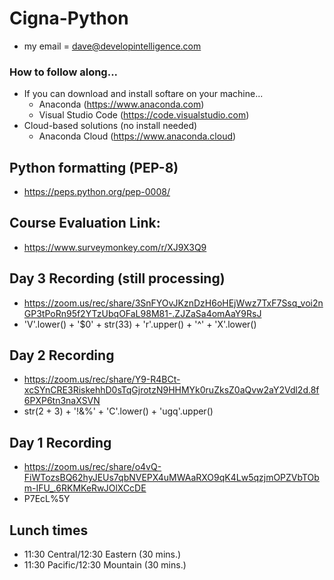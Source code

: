 # Cigna-Python
* my email = dave@developintelligence.com

### How to follow along...
* If you can download and install softare on your machine...
  * Anaconda (https://www.anaconda.com)
  * Visual Studio Code (https://code.visualstudio.com)
* Cloud-based solutions (no install needed)
  * Anaconda Cloud (https://www.anaconda.cloud)

## Python formatting (PEP-8)
* https://peps.python.org/pep-0008/

## Course Evaluation Link:
* https://www.surveymonkey.com/r/XJ9X3Q9

## Day 3 Recording (still processing)
* https://zoom.us/rec/share/3SnFYOvJKznDzH6oHEjWwz7TxF7Ssq_voi2nGP3tPoRn95f2YTzUbqOFaL98M81-.ZJZaSa4omAaY9RsJ 
* 'V'.lower() + '$0' + str(33) + 'r'.upper() + '^' + 'X'.lower()  
## Day 2 Recording
* https://zoom.us/rec/share/Y9-R4BCt-xcSYnCRE3RiskehhD0sTqGjrotzN9HHMYk0ruZksZ0aQvw2aY2Vdl2d.8f6PXP6tn3naXSVN 
* str(2 + 3) + '!&%' + 'C'.lower() + 'ugq'.upper()

## Day 1 Recording
* https://zoom.us/rec/share/o4vQ-FiWTozsBQ62hyJEUs7qbNVEPX4uMWAaRXO9qK4Lw5qzjmOPZVbTObm-IFU_.6RKMKeRwJOlXCcDE
* P7EcL%5Y

## Lunch times
* 11:30 Central/12:30 Eastern (30 mins.)
* 11:30 Pacific/12:30 Mountain (30 mins.)
